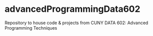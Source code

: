 # advancedProgrammingData602
Repository to house code &amp; projects from CUNY DATA 602: Advanced Programming Techniques
